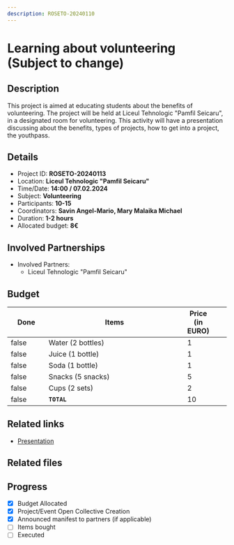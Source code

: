 ```yaml
---
description: ROSETO-20240110
---
```


# Learning about volunteering (Subject to change)

## Description

This project is aimed at educating students about the benefits of volunteering. The project will be held at Liceul Tehnologic "Pamfil Seicaru", in a designated room for volunteering. This activity will have a presentation discussing about the benefits, types of projects, how to get into a project, the youthpass.

## Details

* Project ID: **ROSETO-20240113**
* Location: **Liceul Tehnologic "Pamfil Seicaru"**
* Time/Date: **14:00 / 07.02.2024**
* Subject: **Volunteering**
* Participants: **10-15**
* Coordinators: **Savin Angel-Mario, Mary Malaika Michael**
* Duration: **1-2 hours**
* Allocated budget: **8€**

## Involved Partnerships

* Involved Partners:
  * Liceul Tehnologic "Pamfil Seicaru"

## Budget

<table><thead><tr><th width="95" data-type="checkbox">Done</th><th width="494">Items</th><th data-type="number">Price (in EURO)</th><th data-hidden></th><th data-hidden></th></tr></thead><tbody><tr><td>false</td><td>Water (2 bottles)</td><td>1</td><td></td><td></td></tr><tr><td>false</td><td>Juice (1 bottle)</td><td>1</td><td></td><td></td></tr><tr><td>false</td><td>Soda (1 bottle)</td><td>1</td><td></td><td></td></tr><tr><td>false</td><td>Snacks (5 snacks)</td><td>5</td><td></td><td></td></tr><tr><td>false</td><td>Cups (2 sets)</td><td>2</td><td></td><td></td></tr><tr><td>false</td><td><strong><code>TOTAL</code></strong></td><td>10</td><td></td><td></td></tr></tbody></table>

## Related links

* [Presentation](https://1drv.ms/p/s!AoL1BgJ500IGkxwNHDoXkbjiESyL?e=ul9owS)

## Related files



## Progress

* [x] Budget Allocated
* [x] Project/Event Open Collective Creation
* [x] Announced manifest to partners (if applicable)
* [ ] Items bought
* [ ] Executed

